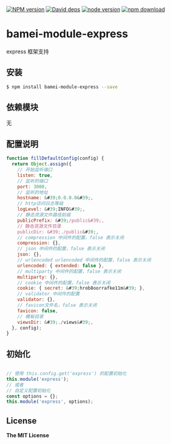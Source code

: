[![NPM version][npm-image]][npm-url]
[![David deps][david-image]][david-url]
[![node version][node-image]][node-url]
[![npm download][download-image]][download-url]

[npm-image]: https://img.shields.io/npm/v/bamei-module-express.svg?style=flat-square
[npm-url]: https://npmjs.org/package/bamei-module-express
[david-image]: https://img.shields.io/david/leizongmin/bamei.svg?style=flat-square
[david-url]: https://david-dm.org/leizongmin/bamei
[node-image]: https://img.shields.io/badge/node.js-%3E=_4.0-green.svg?style=flat-square
[node-url]: http://nodejs.org/download/
[download-image]: https://img.shields.io/npm/dm/bamei-module-express.svg?style=flat-square
[download-url]: https://npmjs.org/package/bamei-module-express

# bamei-module-express

express 框架支持

## 安装

```bash
$ npm install bamei-module-express --save
```

## 依赖模块

无


## 配置说明

```javascript
function fillDefaultConfig(config) {
  return Object.assign({
    // 开始监听端口
    listen: true,
    // 监听的端口
    port: 3000,
    // 监听的地址
    hostname: &#39;0.0.0.0&#39;,
    // http访问日志等级
    logLevel: &#39;INFO&#39;,
    // 静态资源文件路径前缀
    publicPrefix: &#39;/public&#39;,
    // 静态资源文件目录
    publicDir: &#39;./public&#39;,
    // compression 中间件的配置，false 表示关闭
    compression: {},
    // json 中间件的配置，false 表示关闭
    json: {},
    // urlencoded urlencoded 中间件的配置，false 表示关闭
    urlencoded: { extended: false },
    // multiparty 中间件的配置，false 表示关闭
    multiparty: {},
    // cookie 中间件的配置，false 表示关闭
    cookie: { secret: &#39;hrob8oorrafke11m&#39; },
    // validator 中间件的配置
    validator: {},
    // favicon文件名，false 表示关闭
    favicon: false,
    // 模板目录
    viewsDir: &#39;./views&#39;,
  }, config);
}
```

## 初始化

```javascript

// 使用 this.config.get('express') 的配置初始化
this.module('express');
// 或者
// 自定义配置初始化
const options = {};
this.module('express', options);
```

## License

**The MIT License**
